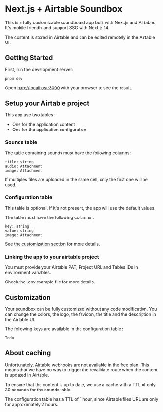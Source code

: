 # Next.js + Airtable Soundbox

This is a fully customizable soundboard app built with Next.js and Airtable. 
It's mobile friendly and support SSG with Next.js 14.

The content is stored in Airtable and can be edited remotely in the Airtable UI.

## Getting Started

First, run the development server:

```bash
pnpm dev
```

Open [http://localhost:3000](http://localhost:3000) with your browser to see the result.

## Setup your Airtable project

This app use two tables :

- One for the application content
- One for the application configuration

### Sounds table

The table containing sounds must have the following columns:

```
title: string
audio: Attachment
image: Attachment
```

If multiples files are uploaded in the same cell, only the first one will be used.

### Configuration table

This table is optional. If it's not present, the app will use the default values.

The table must have the following columns :

```
key: string
value: string
image: Attachment
```

See [the customization section](#customization) for more details.

### Linking the app to your airtable project

You must provide your Airtable PAT, Project URL and Tables IDs in environment variables.

Check the .env.example file for more details.

## Customization

Your soundbox can be fully customized without any code modification. 
You can change the colors, the logo, the favicon, the title and the description in the Airtable UI.

The following keys are available in the configuration table :

```
Todo
```



## About caching

Unfortunately, Airtable webhooks are not available in the free plan. This means that we have no way to trigger the revalidate route when the content is updated in Airtable.

To ensure that the content is up to date, we use a cache with a TTL of only 30 seconds for the sounds table.

The configuration table has a TTL of 1 hour, since Airtable files URL are only for approximately 2 hours.